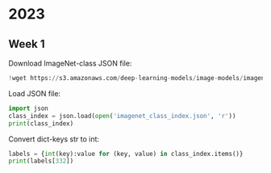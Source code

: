 # 2023
## Week 1
Download ImageNet-class JSON file:
```python
!wget https://s3.amazonaws.com/deep-learning-models/image-models/imagenet_class_index.json
```

Load JSON file:
```python
import json
class_index = json.load(open('imagenet_class_index.json', 'r'))
print(class_index)
```

Convert dict-keys str to int:
```python
labels = {int(key):value for (key, value) in class_index.items()}
print(labels[332])
```
